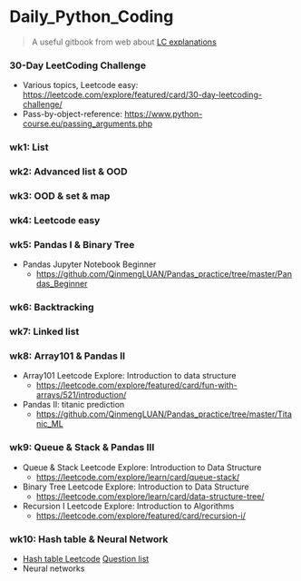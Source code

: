 # Daily_Python_Coding
> A useful gitbook from web about [LC explanations](https://cheonhyangzhang.gitbooks.io/leetcode-solutions/content/1_leetcode_java_two_sum__medium.html)
### 30-Day LeetCoding Challenge
* Various topics, Leetcode easy: https://leetcode.com/explore/featured/card/30-day-leetcoding-challenge/
* Pass-by-object-reference: https://www.python-course.eu/passing_arguments.php
### wk1: List
### wk2: Advanced list & OOD
### wk3: OOD & set & map
### wk4: Leetcode easy
### wk5: Pandas I & Binary Tree
* Pandas Jupyter Notebook Beginner
  * https://github.com/QinmengLUAN/Pandas_practice/tree/master/Pandas_Beginner
### wk6: Backtracking
### wk7: Linked list
### wk8: Array101 & Pandas II
* Array101 Leetcode Explore: Introduction to data structure
  * https://leetcode.com/explore/featured/card/fun-with-arrays/521/introduction/
* Pandas II: titanic prediction 
  * https://github.com/QinmengLUAN/Pandas_practice/tree/master/Titanic_ML
### wk9: Queue & Stack & Pandas III
* Queue & Stack Leetcode Explore: Introduction to Data Structure
  * https://leetcode.com/explore/learn/card/queue-stack/
* Binary Tree Leetcode Explore: Introduction to Data Structure
  * https://leetcode.com/explore/learn/card/data-structure-tree/
* Recursion I Leetcode Explore: Introduction to Algorithms
  * https://leetcode.com/explore/featured/card/recursion-i/
### wk10: Hash table & Neural Network
* [Hash table Leetcode](https://leetcode.com/explore/learn/card/hash-table/) [Question list](https://blog.csdn.net/pushup8/article/details/85341207)
* Neural networks
